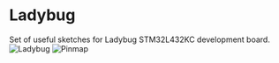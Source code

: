 # Ladybug
Set of useful sketches for Ladybug STM32L432KC development board.
![Ladybug](https://d3s5r33r268y59.cloudfront.net/32456/products/thumbs/2016-12-19T01:15:07.504Z-Ladybug.v01c.top.jpg.855x570_q85_pad_rcrop.jpg)
![Pinmap](https://d3s5r33r268y59.cloudfront.net/32456/products/thumbs/2016-12-19T01:17:37.742Z-LadybugPinMap.jpg.855x570_q85_pad_rcrop.png)
